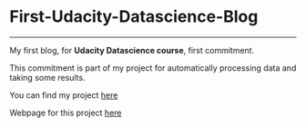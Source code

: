 # First-Udacity-Datascience-Blog

---

My first blog, for **Udacity Datascience course**, first commitment.

This commitment is part of my project for automatically processing data and taking some results.

You can find my project [here](https://github.com/epasseto/UdacityFirstProject)

Webpage for this project [here](https://epasseto.github.io/First-Udacity-Datascience-Blog/)
